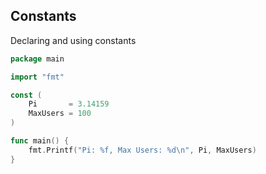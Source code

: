 ## Constants
Declaring and using constants
```go
package main

import "fmt"

const (
    Pi       = 3.14159
    MaxUsers = 100
)

func main() {
    fmt.Printf("Pi: %f, Max Users: %d\n", Pi, MaxUsers)
}
```